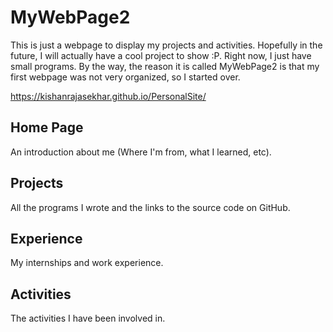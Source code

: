 # MyWebPage2

This is just a webpage to display my projects and activities. Hopefully in the future, I will actually have a cool project to show :P. 
Right now, I just have small programs. By the way, the reason it is called MyWebPage2 is that my first webpage was not very organized, so I started over.

https://kishanrajasekhar.github.io/PersonalSite/

## Home Page
An introduction about me (Where I'm from, what I learned, etc).

## Projects
All the programs I wrote and the links to the source code on GitHub.

## Experience
My internships and work experience.

## Activities
The activities I have been involved in.

